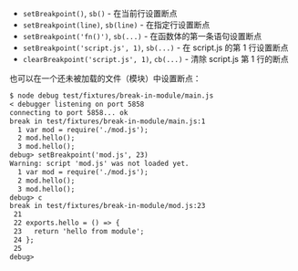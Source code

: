 
* `setBreakpoint()`, `sb()` - 在当前行设置断点
* `setBreakpoint(line)`, `sb(line)` - 在指定行设置断点
* `setBreakpoint('fn()')`, `sb(...)` - 在函数体的第一条语句设置断点
* `setBreakpoint('script.js', 1)`, `sb(...)` - 在 script.js 的第 1 行设置断点
* `clearBreakpoint('script.js', 1)`, `cb(...)` - 清除 script.js 第 1 行的断点

也可以在一个还未被加载的文件（模块）中设置断点：

```txt
$ node debug test/fixtures/break-in-module/main.js
< debugger listening on port 5858
connecting to port 5858... ok
break in test/fixtures/break-in-module/main.js:1
  1 var mod = require('./mod.js');
  2 mod.hello();
  3 mod.hello();
debug> setBreakpoint('mod.js', 23)
Warning: script 'mod.js' was not loaded yet.
  1 var mod = require('./mod.js');
  2 mod.hello();
  3 mod.hello();
debug> c
break in test/fixtures/break-in-module/mod.js:23
 21
 22 exports.hello = () => {
 23   return 'hello from module';
 24 };
 25
debug>
```

